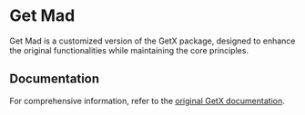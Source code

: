 # Get Mad

Get Mad is a customized version of the GetX package, designed to enhance the original functionalities while maintaining the core principles.

## Documentation

For comprehensive information, refer to the [original GetX documentation](https://getx.io/en/).
